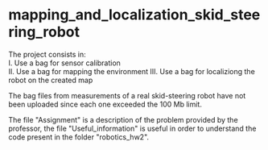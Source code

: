 # mapping_and_localization_skid_steering_robot
 The project consists in: <br />
 I. Use a bag for sensor calibration <br />
 II. Use a bag for mapping the environment
 III. Use a bag for localiziong the robot on the created map 
 
The bag files from measurements of a real skid-steering robot have not been uploaded since each one exceeded the 100 Mb limit.

The file "Assignment" is a description of the problem provided by the professor, the file "Useful_information" is useful in order to understand the code present in the folder "robotics_hw2".
